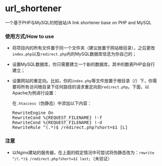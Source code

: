 # url_shortener
一个基于PHP与MySQL的短链站/A link shortener base on PHP and MySQL

### 使用方式/How to use
* 将项目内的所有文件置于同一个文件夹（建议放置于网站根目录），之后更改<code>index.php</code>以及<code>redirect.php</code>内的MySQL数据库信息为你自己的；
* 设置MySQL数据库，你只需要建立一个新的数据库，其中的数表PHP会自行建立；
* 设置网站的重定向。比如，你的<code>index.php</code>等文件放置于根目录（/）下，你需要将所有访问根目录下任何路径的请求重定向到<code>redirect.php</code>。下面，以Apache为例进行设置：

  在<code>.htaccess</code>（伪静态）中添加以下内容：
  <pre>
  RewriteEngine On
  RewriteCond %{REQUEST_FILENAME} !-f
  RewriteCond %{REQUEST_FILENAME} !-d
  RewriteRule ^(.*)$ /redirect.php?short=$1 [L] 
  </pre>

### 注意
* 以Nginx建站的服务器，在上面的假定情况中可尝试将伪静态改为：<code>rewrite ^/(.*)$ /redirect.php?short=$1 last;</code>（未验证）
